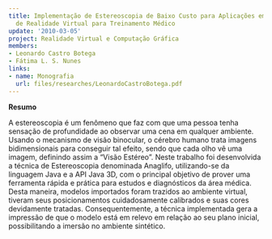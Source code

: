 ```yaml
---
title: Implementação de Estereoscopia de Baixo Custo para Aplicações em Ferramentas
  de Realidade Virtual para Treinamento Médico
update: '2010-03-05'
project: Realidade Virtual e Computação Gráfica
members:
- Leonardo Castro Botega
- Fátima L. S. Nunes
links:
- name: Monografia
  url: files/researches/LeonardoCastroBotega.pdf
---
```


**Resumo**

A estereoscopia é um fenômeno que faz com que uma pessoa tenha sensação de profundidade ao observar uma cena em qualquer ambiente. Usando o mecanismo de visão binocular, o cérebro humano trata imagens bidimensionais para conseguir tal efeito, sendo que cada olho vê uma imagem, definindo assim a “Visão Estéreo”. Neste trabalho foi desenvolvida a técnica de Estereoscopia denominada Anaglifo, utilizando-se da linguagem Java e a API Java 3D, com o principal objetivo de prover uma ferramenta rápida e prática para estudos e diagnósticos da área médica. Desta maneira, modelos importados foram trazidos ao ambiente virtual, tiveram seus posicionamentos cuidadosamente calibrados e suas cores devidamente tratadas. Consequentemente, a técnica implementada gera a impressão de que o modelo está em relevo em relação ao seu plano inicial, possibilitando a imersão no ambiente sintético.
